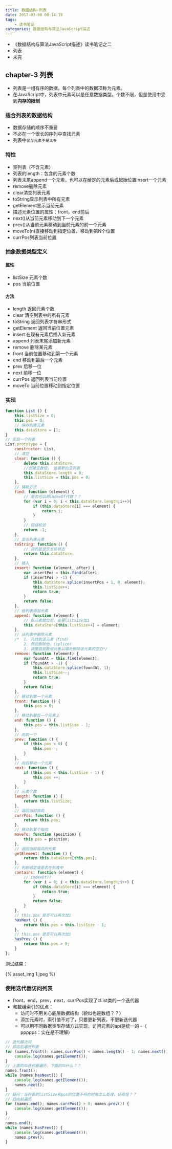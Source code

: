 ```yaml
---
title: 数据结构-列表
date: 2017-03-08 00:14:19
tags:
    - 读书笔记
categories: 数据结构与算法JavaScript描述
---
```

- 《数据结构与算法JavaScript描述》读书笔记之二
- 列表
- 未完

## chapter-3 列表
- 列表是一组有序的数据，每个列表中的数据项称为元素。
- 在JavaScript中，列表中元素可以是任意数据类型。个数不限，但是使用中受到**内存的限制**

### 适合列表的数据结构
- 数据存储的顺序不重要
- 不必在一个很长的序列中查找元素
- 列表中```保存元素不是太多```

### 特性
- 空列表（不含元素）
- 列表的length：包含的元素个数
- 列表末尾append一个元素，也可以在给定的元素后或起始位置insert一个元素
- remove删除元素
- clear清空列表元素
- toString显示列表中所有元素
- getElement显示当前元素
- 描述元素位置的属性：front，end前后
- next()从当前元素移动到下一个元素
- prev()从当前元素移动到当前元素的前一个元素
- moveTo(n)直接移动到指定位置，移动到第N个位置
- currPos列表当前位置

### 抽象数据类型定义

#### 属性
- listSize 元素个数
- pos 当前位置

#### 方法
- length 返回元素个数
- clear 清空列表中的所有元素
- toString 返回列表字符串形式
- getElement 返回当前位置元素
- insert 在现有元素后插入新元素
- append 列表末尾添加新元素
- remove 删除某元素
- front 当前位置移动到第一个元素
- end 移动到最后一个元素
- prev 后移一位
- next 前移一位
- currPos 返回列表当前位置
- moveTo 当前位置移动到指定位置

### 实现
```javascript
function List () {
    this.listSize = 0;
    this.pos = 0;
    // 保存列表元素
    this.dataStore = [];
}
// 实现一个列表
List.prototype = {
    constructor: List,
    // 清空
    clear: function () {
        delete this.dataStore;
        //创建空数组， 设置新的空列表
        this.dataStore.length = 0;
        this.listSize = this.pos = 0;
    },
    // 辅助方法
    find: function (element) {
        // 是否可以用indexOf代替？？
        for (var i = 0; i < this.dataStore.length;i++){
            if (this.dataStore[i] === element) {
                return i;
            }
        }
        // 错误校验
        return -1;
    },
    // 显示列表元素
    toString: function () {
        // 目的是显示当前状态
        return this.dataStore;
    },
    // 插入
    insert: function (element, after) {
        var insertPos = this.find(after);
        if (insertPos > -1) {
            this.dataStore.splice(insertPos + 1, 0, element);
            this.listSize++;
            return true;
        }
        return false;
    },
    // 给列表添加元素
    append: function (element) {
        // 新元素就位后，变量listSize加1
        this.dataStore[this.listSize++] = element;
    },
    // 从列表中删除元素
    /*  1. 先找到该元素（find）
        2. 然后删除他，(splice)
        3. 调整底层数组对象以填补删除该元素的空白*/
    remove: function (element) {
        var foundAt = this.find(element);
        if (foundAt > -1) {
            this.dataStore.splice(foundAt, 1);
            this.listSize--;
            return true;
        }
        return false;
    },
    // 移动到第一个元素
    front: function () {
        this.pos = 0;
    },
    // 移动到最后一个元素上
    end: function () {
        this.pos = this.listSize - 1;
    },
    // 向前一个
    prev: function () {
        if (this.pos > 0) {
            this.pos--;
        }
    },
    // 向后移动一个元素
    next: function () {
        if (this.pos < this.listSize - 1) {
            this.pos ++;
        }
    },
    // 元素个数
    length: function () {
        return this.listSize;
    },
    // 返回当前指向
    currPos: function () {
        return this.pos;
    },
    // 移动到某个指向
    moveTo: function (position) {
        this.pos = position;
    },
    // 返回当前指向的元素
    getElement: function () {
        return this.dataStore[this.pos];
    },
    // 判断给定值是否在列表中
    contains: function (element) {
        // indexOf??
        for (var i = 0; i < this.dataStore.length;i++) {
            if (this.dataStore[i] === element) {
                return true;
            }
            return false;
        }
    },
    // this.pos 是否可以再次加1
    hasNext () {
        return this.pos < this.listSize - 1;
    },
    // this.pos 是否可以再次加1
    hasPrev () {
        return this.pos > 0;
    }
};
```
测试结果：

{% asset_img 1.jpeg %}


### 使用迭代器访问列表
- front，end，prev，next，currPos实现了cList类的一个迭代器
- 和数组索引的优点：
	- 访问时不用关心底层数据结构（貌似也是数组？？）
	- 添加元素时，索引值不对了，只要更新列表，不更新迭代器
	- 可以用不同数据类型存储方式实现，访问元素的api是统一的
	-（ ppppps：实在是不理解）

```javascript
// 迭代器访问
// 前向后遍历列表
for (names.front(); names.currPos() < names.length() - 1; names.next()) {
    console.log(names.getElement());
}
// 上面的叫迭代器遍历，下面的叫什么？？
names.front();
while (names.hasNext()) {
    console.log(names.getElement());
    names.next();
}
// 疑问：当列表的listSize和pos的位置不符的时候怎么处理，好奇怪？？
// 后向前遍历
for (names.end(); names.currPos() > 0; names.prev()) {
    console.log(names.getElement());
}
// 
names.end();
while (names.hasPrev()) {
    console.log(names.getElement());
    names.prev();
}
```